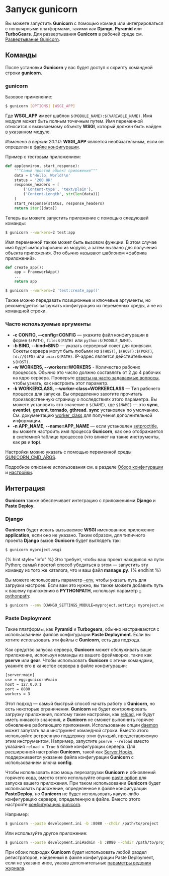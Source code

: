 # Запуск gunicorn

Вы можете запустить **Gunicorn** с помощью команд или интегрироваться с популярными платформами, такими как **Django**, **Pyramid** или **TurboGears**. Для развертывания **Gunicorn** в рабочей среде см. [Развертывание Gunicorn](razvertyvanie-gunicorn.md).

## Команды

После установки **Gunicorn** у вас будет доступ к скрипту командной строки **gunicorn**.

### gunicorn

Базовое применение:

```bash
$ gunicorn [OPTIONS] [WSGI_APP]
```

Где **WSGI\_APP** имеет шаблон `$(MODULE_NAME):$(VARIABLE_NAME)`. Имя модуля может быть полным точечным путем. Имя переменной относится к вызываемому объекту **WSGI**, который должен быть найден в указанном модуле.

_Изменено в версии 20.1.0_: **WSGI\_APP** является необязательным, если он определен в [файле конфигурации](nastroika-gunicorn.md).

Пример с тестовым приложением:

```python
def app(environ, start_response):
    """Самый простой объект приложения"""
    data = b'Hello, World!\n'
    status = '200 OK'
    response_headers = [
        ('Content-type', 'text/plain'),
        ('Content-Length', str(len(data)))
    ]
    start_response(status, response_headers)
    return iter([data])
```

Теперь вы можете запустить приложение с помощью следующей команды:

```bash
$ gunicorn --workers=2 test:app
```

Имя переменной также может быть вызовом функции. В этом случае имя будет импортировано из модуля, а затем вызвано для получения объекта приложения. Это обычно называют шаблоном «фабрика приложений».

```python
def create_app():
    app = FrameworkApp()
    ...
    return app
```

```bash
$ gunicorn --workers=2 'test:create_app()'
```

Также можно передавать позиционные и ключевые аргументы, но рекомендуется загружать конфигурацию из переменных среды, а не из командной строки.

### Часто используемые аргументы

* **-c CONFIG, --config=CONFIG** — укажите файл конфигурации в форме `$(PATH)`, `file:$(PATH)` или `python:$(MODULE_NAME)`.
* **-b BIND, --bind=BIND** — указать серверный сокет для привязки. Сокеты сервера могут быть любыми из `$(HOST)`, `$(HOST):$(PORT)`, `fd://$(FD)` или `unix:$(PATH)`. IP-адрес является действительным `$(HOST)`.
* **-w WORKERS, --workers=WORKERS** - Количество рабочих процессов. Обычно это число должно составлять от 2 до 4 рабочих на ядро сервера. Проверьте [ответы на часто задаваемые вопросы](voprosy-otvety-gunicorn.md), чтобы узнать, как настроить этот параметр.
* **-k WORKERCLASS, --worker-class=WORKERCLASS** — Тип рабочего процесса для запуска. Вы определенно захотите прочитать производственную страницу о последствиях этого параметра. Вы можете установить это значение в `$(NAME)`, где `$(NAME)` — это **sync**, **eventlet**, **gevent**, **tornado**, **gthread**. **sync** установлен по умолчанию. См. документацию [worker\_class](nastroika-gunicorn.md) для получения дополнительной информации.
* **-n APP\_NAME, --name=APP\_NAME** — если установлен [setproctitle](https://pypi.python.org/pypi/setproctitle), вы можете настроить имя процесса **Gunicorn**, как оно отображается в системной таблице процессов (что влияет на такие инструменты, как **ps** и **top**).

Настройки можно указать с помощью переменной среды [GUNICORN\_CMD\_ARGS](https://docs.gunicorn.org/en/stable/settings.html#settings).

Подробное описание использования см. в разделе [Обзор конфигурации](obzor-konfiguracii-gunicorn.md) и [настройки](nastroika-gunicorn.md).

## Интеграция

**Gunicorn** также обеспечивает интеграцию с приложениями **Django** и **Paste Deploy**.

### Django

**Gunicorn** будет искать вызываемое **WSGI** именованное приложение **application**, если оно не указано. Таким образом, для типичного проекта **Django** вызов **Gunicorn** будет выглядеть так:

```bash
$ gunicorn myproject.wsgi
```

{% hint style="info" %}
Это требует, чтобы ваш проект находился на пути Python; самый простой способ убедиться в этом — запустить эту команду из того же каталога, что и ваш файл **manage.py**.
{% endhint %}

Вы можете использовать параметр [–env](nastroika-gunicorn.md), чтобы указать путь для загрузки настроек. Если вам это нужно, вы также можете добавить путь к вашему приложению в **PYTHONPATH**, используя параметр [–pythonpath](nastroika-gunicorn.md):

```bash
$ gunicorn --env DJANGO_SETTINGS_MODULE=myproject.settings myproject.wsgi
```

### Paste Deployment

Такие платформы, как **Pyramid** и **Turbogears**, обычно настраиваются с использованием файлов конфигурации **Paste Deployment**. Если вы хотите использовать эти файлы с **Gunicorn**, есть два подхода.

Как средство запуска сервера, **Gunicorn** может обслуживать ваше приложение, используя команды из вашего фреймворка, такие как **pserve** или **gear**. Чтобы использовать **Gunicorn** с этими командами, укажите его в качестве сервера в файле конфигурации:

```bash
[server:main]
use = egg:gunicorn#main
host = 127.0.0.1
port = 8080
workers = 3
```

Этот подход — самый быстрый способ начать работу с **Gunicorn**, но есть некоторые ограничения. **Gunicorn** не будет контролировать загрузку приложения, поэтому такие настройки, как [reload](nastroika-gunicorn.md), не будут иметь никакого значения, и **Gunicorn** не сможет выполнить горячее обновление работающего приложения. Использование опции [daemon](nastroika-gunicorn.md) может запутать ваш инструмент командной строки. Вместо этого используйте встроенную поддержку этих функций, предоставляемую этим инструментом. Например, запустите `pserve --reload` вместо указания `reload = True` в блоке конфигурации сервера. Для расширенной настройки **Gunicorn**, такой как [Server Hooks](nastroika-gunicorn.md), поддерживается указание файла конфигурации **Gunicorn** с использованием ключа **config**.

Чтобы использовать всю мощь перезагрузки **Gunicorn** и обновлений горячего кода, вместо этого используйте опцию [paste option](nastroika-gunicorn.md) для запуска вашего приложения. При таком использовании **Gunicorn** будет использовать приложение, определенное в файле конфигурации **PasteDeploy**, но **Gunicorn** не будет использовать какую-либо конфигурацию сервера, определенную в файле. Вместо этого настройте [конфигурацию gunicorn](obzor-konfiguracii-gunicorn.md).

Например:

```bash
$ gunicorn --paste development.ini -b :8080 --chdir /path/to/project
```

Или используйте другое приложение:

```bash
$ gunicorn --paste development.ini#admin -b :8080 --chdir /path/to/project
```

При обоих подходах **Gunicorn** будет использовать любой раздел регистраторов, найденный в файле конфигурации Paste Deployment, если не указано иное, указав дополнительные [параметры ведения журнала](nastroika-gunicorn.md).
